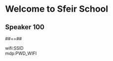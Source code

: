 <!-- .slide: class="first-slide first-red" sfeir-level="1" sfeir-techno="speaker" -->

# **Welcome to Sfeir School**

## **Speaker 100**

##==##

<!-- .slide: class="school-presentation" -->

<div class="wifi">
    <span class="key">wifi:</span><span>SSID</span><br>
    <span class="key">mdp:</span><span>PWD_WIFI</span>
</div>
